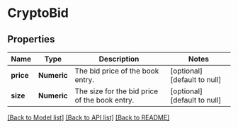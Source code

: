 # CryptoBid

## Properties
Name | Type | Description | Notes
------------ | ------------- | ------------- | -------------
**price** | **Numeric** | The bid price of the book entry. | [optional] [default to null]
**size** | **Numeric** | The size for the bid price of the book entry. | [optional] [default to null]

[[Back to Model list]](../README.md#documentation-for-models) [[Back to API list]](../README.md#documentation-for-api-endpoints) [[Back to README]](../README.md)



